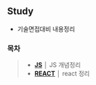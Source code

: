 
## Study

- 기술면접대비 내용정리 

### 목차
> - __[JS](./JS.md)__ │ JS 개념정리
> - __[REACT](./react.md)__ │ react 정리
